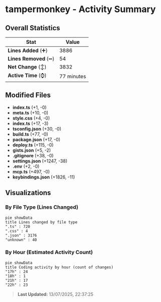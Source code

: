 # tampermonkey - Activity Summary 

## Overall Statistics

| Stat                   | Value                                                             |
| ---------------------- | ----------------------------------------------------------------- |
| **Lines Added** (➕)   | 3886                                          |
| **Lines Removed** (➖) | 54                                        |
| **Net Change** (↕)    | 3832                |
| **Active Time** (⌚)   | 77 minutes |


## Modified Files
- **index.ts** (+1, -0)
- **meta.ts** (+10, -0)
- **style.css** (+4, -0)
- **index.ts** (+17, -3)
- **tsconfig.json** (+30, -0)
- **build.ts** (+77, -0)
- **package.json** (+17, -0)
- **deploy.ts** (+115, -0)
- **gists.json** (+5, -2)
- **.gitignore** (+38, -0)
- **settings.json** (+1247, -38)
- **.env** (+2, -0)
- **mcp.ts** (+497, -0)
- **keybindings.json** (+1826, -11)

## Visualizations

### By File Type (Lines Changed)

```mermaid
pie showData
title Lines changed by file type
".ts" : 720
".css" : 4
".json" : 3176
"unknown" : 40
```

### By Hour (Estimated Activity Count)

```mermaid
pie showData
title Coding activity by hour (count of changes)
"17h" : 24
"18h" : 1
"21h" : 17
"22h" : 23
```


> **Last Updated:** 13/07/2025, 22:37:25